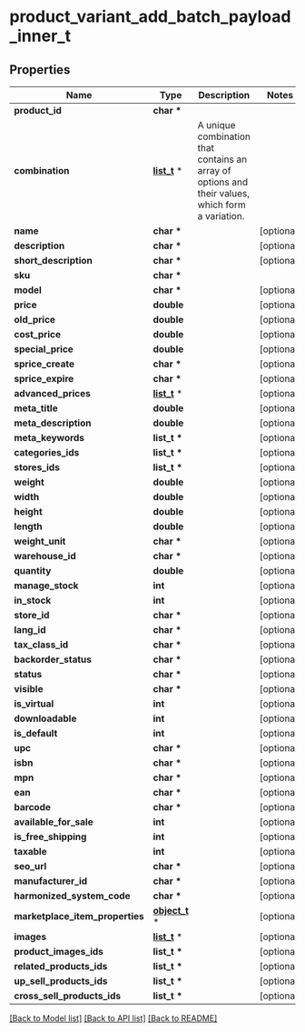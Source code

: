 # product_variant_add_batch_payload_inner_t

## Properties
Name | Type | Description | Notes
------------ | ------------- | ------------- | -------------
**product_id** | **char \*** |  | 
**combination** | [**list_t**](product_variant_add_batch_payload_inner_combination_inner.md) \* | A unique combination that contains an array of options and their values, which form a variation. | 
**name** | **char \*** |  | [optional] 
**description** | **char \*** |  | [optional] 
**short_description** | **char \*** |  | [optional] 
**sku** | **char \*** |  | 
**model** | **char \*** |  | [optional] 
**price** | **double** |  | [optional] 
**old_price** | **double** |  | [optional] 
**cost_price** | **double** |  | [optional] 
**special_price** | **double** |  | [optional] 
**sprice_create** | **char \*** |  | [optional] 
**sprice_expire** | **char \*** |  | [optional] 
**advanced_prices** | [**list_t**](product_update_batch_payload_inner_advanced_prices_inner.md) \* |  | [optional] 
**meta_title** | **double** |  | [optional] 
**meta_description** | **double** |  | [optional] 
**meta_keywords** | **list_t \*** |  | [optional] 
**categories_ids** | **list_t \*** |  | [optional] 
**stores_ids** | **list_t \*** |  | [optional] 
**weight** | **double** |  | [optional] 
**width** | **double** |  | [optional] 
**height** | **double** |  | [optional] 
**length** | **double** |  | [optional] 
**weight_unit** | **char \*** |  | [optional] 
**warehouse_id** | **char \*** |  | [optional] 
**quantity** | **double** |  | [optional] 
**manage_stock** | **int** |  | [optional] 
**in_stock** | **int** |  | [optional] 
**store_id** | **char \*** |  | [optional] 
**lang_id** | **char \*** |  | [optional] 
**tax_class_id** | **char \*** |  | [optional] 
**backorder_status** | **char \*** |  | [optional] 
**status** | **char \*** |  | [optional] 
**visible** | **char \*** |  | [optional] 
**is_virtual** | **int** |  | [optional] 
**downloadable** | **int** |  | [optional] 
**is_default** | **int** |  | [optional] 
**upc** | **char \*** |  | [optional] 
**isbn** | **char \*** |  | [optional] 
**mpn** | **char \*** |  | [optional] 
**ean** | **char \*** |  | [optional] 
**barcode** | **char \*** |  | [optional] 
**available_for_sale** | **int** |  | [optional] 
**is_free_shipping** | **int** |  | [optional] 
**taxable** | **int** |  | [optional] 
**seo_url** | **char \*** |  | [optional] 
**manufacturer_id** | **char \*** |  | [optional] 
**harmonized_system_code** | **char \*** |  | [optional] 
**marketplace_item_properties** | [**object_t**](.md) \* |  | [optional] 
**images** | [**list_t**](product_add_batch_payload_inner_images_inner.md) \* |  | [optional] 
**product_images_ids** | **list_t \*** |  | [optional] 
**related_products_ids** | **list_t \*** |  | [optional] 
**up_sell_products_ids** | **list_t \*** |  | [optional] 
**cross_sell_products_ids** | **list_t \*** |  | [optional] 

[[Back to Model list]](../README.md#documentation-for-models) [[Back to API list]](../README.md#documentation-for-api-endpoints) [[Back to README]](../README.md)


